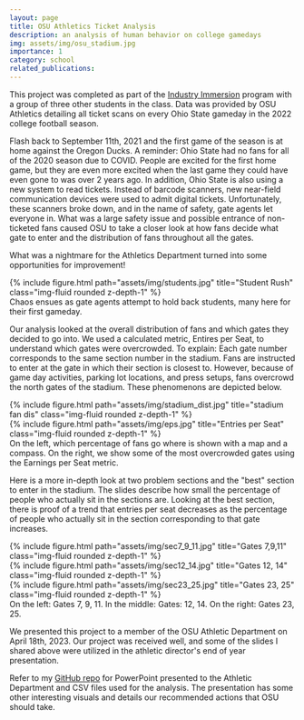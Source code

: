 ```yaml
---
layout: page
title: OSU Athletics Ticket Analysis
description: an analysis of human behavior on college gamedays
img: assets/img/osu_stadium.jpg
importance: 1
category: school
related_publications:
---
```


This project was completed as part of the <a href="https://fisher.osu.edu/undergraduate/leadership-engagement/experiential-learning/industry-immersion-program">Industry Immersion</a> program with a group of three other students in the class. Data was provided by OSU Athletics detailing all ticket scans on every Ohio State gameday in the 2022 college football season. 

Flash back to September 11th, 2021 and the first game of the season is at home against the Oregon Ducks. A reminder: Ohio State had no fans for all of the 2020 season due to COVID. People are excited for the first home game, but they are even more excited when the last game they could have even gone to was over 2 years ago. In addition, Ohio State is also using a new system to read tickets. Instead of barcode scanners, new near-field communication devices were used to admit digital tickets. Unfortunately, these scanners broke down, and in the name of safety, gate agents let everyone in. What was a large safety issue and possible entrance of non-ticketed fans caused OSU to take a closer look at how fans decide what gate to enter and the distribution of fans throughout all the gates.

What was a nightmare for the Athletics Department turned into some opportunities for improvement! 

<div class="row">
    <div class="col-sm mt-3 mt-md-0">
        {% include figure.html path="assets/img/students.jpg" title="Student Rush" class="img-fluid rounded z-depth-1" %}
    </div>
</div>
<div class="caption">
    Chaos ensues as gate agents attempt to hold back students, many here for their first gameday. 
</div>

Our analysis looked at the overall distribution of fans and which gates they decided to go into. We used a calculated metric, Entires per Seat, to understand which gates were overcrowded. To explain: Each gate number corresponds to the same section number in the stadium. Fans are instructed to enter at the gate in which their section is closest to. However, because of game day activities, parking lot locations, and press setups, fans overcrowd the north gates of the stadium. These phenomenons are depicted below. 

<div class="row">
    <div class="col-sm mt-3 mt-md-0">
        {% include figure.html path="assets/img/stadium_dist.jpg" title="stadium fan dis" class="img-fluid rounded z-depth-1" %}
    </div>
    <div class="col-sm mt-3 mt-md-0">
        {% include figure.html path="assets/img/eps.jpg" title="Entries per Seat" class="img-fluid rounded z-depth-1" %}
    </div>
</div>
<div class="caption">
    On the left, which percentage of fans go where is shown with a map and a compass. On the right, we show some of the most overcrowded gates using the Earnings per Seat metric.
</div>

Here is a more in-depth look at two problem sections and the "best" section to enter in the stadium. The slides describe how small the percentage of people who actually sit in the sections are. Looking at the best section, there is proof of a trend that entries per seat decreases as the percentage of people who actually sit in the section corresponding to that gate increases. 

<div class="row">
    <div class="col-sm mt-3 mt-md-0">
        {% include figure.html path="assets/img/sec7_9_11.jpg" title="Gates 7,9,11" class="img-fluid rounded z-depth-1" %}
    </div>
    <div class="col-sm mt-3 mt-md-0">
        {% include figure.html path="assets/img/sec12_14.jpg" title="Gates 12, 14" class="img-fluid rounded z-depth-1" %}
    </div>
    <div class="col-sm mt-3 mt-md-0">
        {% include figure.html path="assets/img/sec23_25.jpg" title="Gates 23, 25" class="img-fluid rounded z-depth-1" %}
    </div>
</div>
<div class="caption">
    On the left: Gates 7, 9, 11. In the middle: Gates: 12, 14. On the right: Gates 23, 25.
</div>

We presented this project to a member of the OSU Athletic Department on April 18th, 2023. Our project was received well, and some of the slides I shared above were utilized in the athletic director's end of year presentation. 

Refer to my <a href="https://github.com/shall0ts/Projects">GitHub repo</a> for PowerPoint presented to the Athletic Department and CSV files used for the analysis. The presentation has some other interesting visuals and details our recommended actions that OSU should take.  
